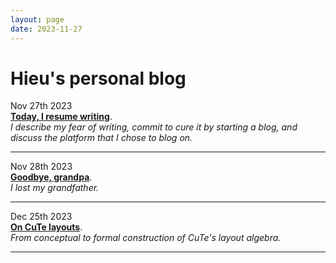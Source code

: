 ```yaml
---
layout: page
date: 2023-11-27
---
```


# Hieu's personal blog

Nov 27th 2023
<br>
[**Today, I resume writing**](./today_i_resume_writing).
<br>
*I describe my fear of writing, commit to cure it by starting a blog, and
discuss the platform that I chose to blog on.*
<hr>

Nov 28th 2023
<br>
[**Goodbye, grandpa**](./goodbye_grandpa).
<br>
*I lost my grandfather.*
<hr>

Dec 25th 2023
<br>
[**On CuTe layouts**](./on_cute_layouts).
<br>
*From conceptual to formal construction of CuTe's layout algebra.*
<hr>
